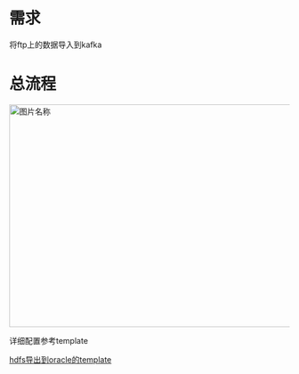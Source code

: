 # 需求

将ftp上的数据导入到kafka

# 总流程

<img src="https://github.com/jimmy-src/ProcessorForNIFI/blob/master/image/ftpToKafka.png" width = "800" height = "400" alt="图片名称" align=center />

详细配置参考template

[hdfs导出到oracle的template](https://github.com/jimmy-src/ProcessorForNIFI/blob/master/processor_template/FtpToKafka.xml)

